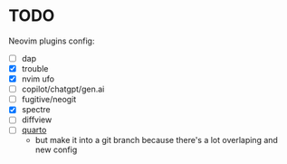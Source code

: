 # TODO

Neovim plugins config:

- [ ] dap
- [X] trouble
- [X] nvim ufo
- [ ] copilot/chatgpt/gen.ai
- [ ] fugitive/neogit
- [X] spectre
- [ ] diffview
- [ ] [quarto](https://youtu.be/hp7FFr9oM1k?si=P3FPwoFy9vi1goVj)
  - but make it into a git branch because there's a lot overlaping and new config
